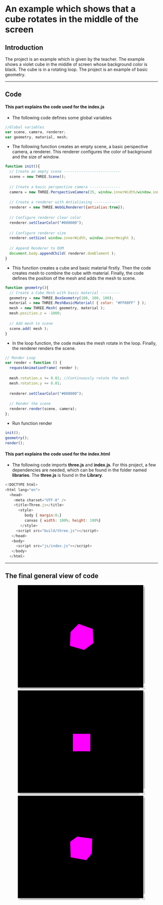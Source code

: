 # An example which shows that a cube rotates in the middle of the screen

## Introduction

The project is an example which is given by the teacher. The example shows a violet cube in the middle of screen whose background color is black. The cube is in a rotating loop. The project is an example of basic geometry.

---

## Code

#### This part explains the code used for the **index.js**

* The following code defines some global variables

```JavaScript
//Global variables
var scene, camera, renderer;
var geometry, material, mesh;
```

* The following function creates an empty scene, a basic perspective camera, a renderer. This renderer configures the color of background and the size of window.

```JavaScript
function init(){
  // Create an empty scene --------------------------
  scene = new THREE.Scene();

  // Create a basic perspective camera --------------
  camera = new THREE.PerspectiveCamera(35, window.innerWidth/window.innerHeight, 300, 10000 );

  // Create a renderer with Antialiasing ------------
  renderer = new THREE.WebGLRenderer({antialias:true});

  // Configure renderer clear color
  renderer.setClearColor("#000000");

  // Configure renderer size
  renderer.setSize( window.innerWidth, window.innerHeight );

  // Append Renderer to DOM
  document.body.appendChild( renderer.domElement );
}
```

* This function  creates a cube and basic material firstly. Then the code creates mesh to combine the cube with material. Finally, the code defines the position of the mesh and adds the mesh to scene.

```JavaScript
function geometry(){
  // Create a Cube Mesh with basic material ---------
  geometry = new THREE.BoxGeometry(100, 100, 100);
  material = new THREE.MeshBasicMaterial( { color: "#FF00FF" } );
  mesh = new THREE.Mesh( geometry, material );
  mesh.position.z = -1000;

  // Add mesh to scene
  scene.add( mesh );
}
```

* In the loop function, the code makes the mesh rotate in the loop. Finally, the renderer renders the scene.

```JavaScript
// Render Loop
var render = function () {
  requestAnimationFrame( render );

  mesh.rotation.x += 0.01; //Continuously rotate the mesh
  mesh.rotation.y += 0.01;

  renderer.setClearColor("#000000");

  // Render the scene
  renderer.render(scene, camera);
};
```

* Run function render

```JavaScript
init();
geometry();
render();
```

#### This part explains the code used for the **index.html**

* The following code imports **three.js** and **index.js**. For this project, a few dependencies are needed, which can be found in the folder named **libraries**. The **three.js** is found in the **Library**.

```JavaScript
<!DOCTYPE html>
<html lang="en">
  <head>
    <meta charset="UTF-8" />
    <title>Three.js</title>
      <style>
         body { margin:0;}
         canvas { width: 100%; height: 100%}
       </style>
     <script src="build/three.js"></script>
   </head>
   <body>
     <script src="js/index.js"></script>
   </body>
  </html>
  ```

---

## The final general view of code
  <p align="center">
  <img alt="abramovic" src="assets/cube1.jpg" width="420" />
  <img alt="abramovic" src="assets/cube2.jpg" width="420" />
  <img alt="abramovic" src="assets/cube3.jpg" width="420" />
  </p>
